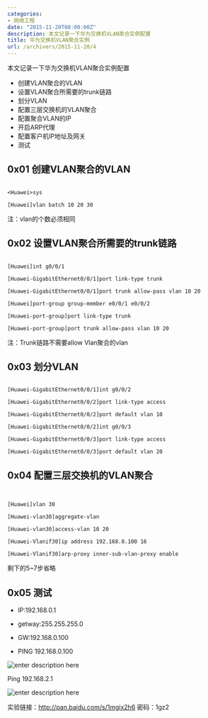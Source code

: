 ```yaml
---
categories:
- 网络工程
date: "2015-11-20T00:00:00Z"
description: 本文记录一下华为交换机VLAN聚合实例配置
title: 华为交换机VLAN聚合实例
url: /archivers/2015-11-20/4
---
```


本文记录一下华为交换机VLAN聚合实例配置


* 创建VLAN聚合的VLAN
* 设置VLAN聚合所需要的trunk链路
* 划分VLAN
* 配置三层交换机的VLAN聚合
* 配置聚合VLAN的IP
* 开启ARP代理
* 配置客户机IP地址及网关
* 测试

## 0x01 创建VLAN聚合的VLAN

```

<Huawei>sys

[Huawei]vlan batch 10 20 30

```

注：vlan的个数必须相同

## 0x02 设置VLAN聚合所需要的trunk链路

```

[Huawei]int g0/0/1

[Huawei-GigabitEthernet0/0/1]port link-type trunk

[Huawei-GigabitEthernet0/0/1]port trunk allow-pass vlan 10 20

[Huawei]port-group group-member e0/0/1 e0/0/2

[Huawei-port-group]port link-type trunk

[Huawei-port-group]port trunk allow-pass vlan 10 20
```

注：Trunk链路不需要allow Vlan聚合的vlan

## 0x03 划分VLAN

```

[Huawei-GigabitEthernet0/0/1]int g0/0/2

[Huawei-GigabitEthernet0/0/2]port link-type access

[Huawei-GigabitEthernet0/0/2]port default vlan 10

[Huawei-GigabitEthernet0/0/2]int g0/0/3

[Huawei-GigabitEthernet0/0/3]port link-type access

[Huawei-GigabitEthernet0/0/3]port default vlan 20

```

## 0x04 配置三层交换机的VLAN聚合

```


[Huawei]vlan 30

[Huawei-vlan30]aggregate-vlan

[Huawei-vlan30]access-vlan 10 20

[Huawei-Vlanif30]ip address 192.168.0.100 16

[Huawei-Vlanif30]arp-proxy inner-sub-vlan-proxy enable
```

剩下的5~7步省略

## 0x05 测试

* IP:192.168.0.1

* getway:255.255.255.0

* GW:192.168.0.100

* PING 192.168.0.100

![enter description here][1]


  
  
  Ping 192.168.2.1
  
  
  ![enter description here][2]


实验链接：http://pan.baidu.com/s/1mgix2h6 密码：1gz2



  [1]: https://rvn0xsy.oss-cn-shanghai.aliyuncs.com/2018-3-16/0x09.png "0x09"
  [2]: https://rvn0xsy.oss-cn-shanghai.aliyuncs.com/2018-3-16/0x10.png "0x10"